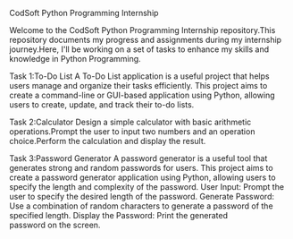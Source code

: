 CodSoft Python Programming Internship

Welcome to the CodSoft Python Programming Internship repository.This repository documents my progress and assignments during my internship journey.Here, I'll be working on a set of tasks to enhance my skills and knowledge in Python Programming.

Task 1:To-Do List
     A To-Do List application is a useful project that helps users manage and organize their tasks efficiently. This project aims to create a command-line or GUI-based application using Python, allowing
     users to create, update, and track their to-do lists.

Task 2:Calculator
     Design a simple calculator with basic arithmetic operations.Prompt the user to input two numbers and an operation choice.Perform the calculation and display the result.

Task 3:Password Generator
     A password generator is a useful tool that generates strong and random passwords for users. This project aims to create a password generator application using Python, allowing users to specify the length and 
    complexity of the password.
    User Input: Prompt the user to specify the desired length of the password.
    Generate Password: Use a combination of random characters to generate a password of the specified length.
    Display the Password: Print the generated password on the screen.
